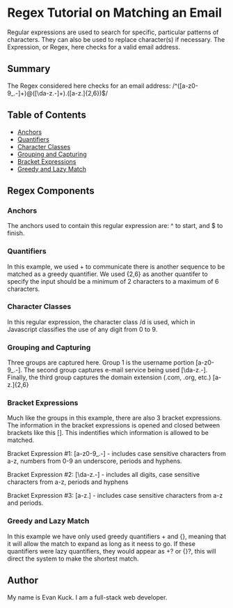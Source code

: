 # Regex Tutorial on Matching an Email

Regular expressions are used to search for specific, particular patterns of characters. They can also be used to replace character(s) if necessary. The Expression, or Regex, here checks for a valid email address. 

## Summary

The Regex considered here checks for an email address: /^([a-z0-9_\.-]+)@([\da-z\.-]+)\.([a-z\.]{2,6})$/

## Table of Contents

- [Anchors](#anchors)
- [Quantifiers](#quantifiers)
- [Character Classes](#character-classes)
- [Grouping and Capturing](#grouping-and-capturing)
- [Bracket Expressions](#bracket-expressions)
- [Greedy and Lazy Match](#greedy-and-lazy-match)

## Regex Components

### Anchors
The anchors used to contain this regular expression are: ^ to start, and $ to finish.

### Quantifiers
In this example, we used + to communicate there is another sequence to be matched as a greedy quantifier. We used {2,6} as another quantifer to specify the input should be a minimum of 2 characters to a maximum of 6 characters.

### Character Classes
In this regular expression, the character class /d is used, which in Javascript classifies the use of any digit from 0 to 9.

### Grouping and Capturing
Three groups are captured here. Group 1 is the username portion [a-z0-9_\.-]. The second group captures e-mail service being used [\da-z\.-]. Finally, the third group captures the domain extension (.com, .org, etc.) [a-z\.]{2,6}

### Bracket Expressions
Much like the groups in this example, there are also 3 bracket expressions. The information in the bracket expressions is opened and closed between brackets like this []. This indentifies which information is allowed to be matched.

Bracket Expression #1: [a-z0-9_\.-] - includes case sensitive characters from a-z, numbers from 0-9 an underscore, periods and hyphens.

Bracket Expression #2: [\da-z\.-] - includes all digits, case sensitive characters from a-z, periods and hyphens

Bracket Expression #3: [a-z\.] - includes case sensitive characters from a-z and periods.

### Greedy and Lazy Match
In this example we have only used greedy quantifiers + and {}, meaning that it will allow the match to expand as long as it neess to go. If these quantifiers were lazy quantifiers, they would appear as +? or {}?, this will direct the system to make the shortest match.

## Author

My name is Evan Kuck. I am a full-stack web developer.